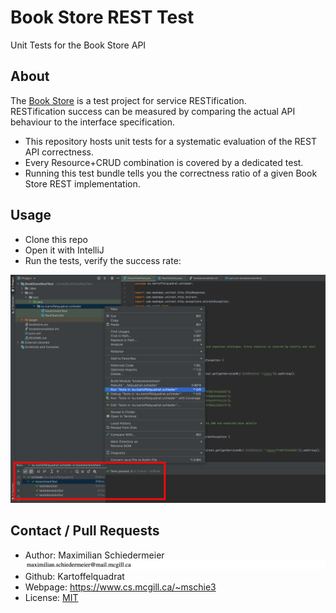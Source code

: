 # Book Store REST Test

Unit Tests for the Book Store API

## About

The [Book Store](https://github.com/kartoffelquadrat/BookStoreInternals) is a test project for service RESTification.  
RESTification success can be measured by comparing the actual API behaviour to the interface specification.

 * This repository hosts unit tests for a systematic evaluation of the REST API correctness.
 * Every Resource+CRUD combination is covered by a dedicated test.
 * Running this test bundle tells you the correctness ratio of a given Book Store REST implementation.

## Usage

 * Clone this repo
 * Open it with IntelliJ
 * Run the tests, verify the success rate:

![rate](markdown/rate.png)

## Contact / Pull Requests

 * Author: Maximilian Schiedermeier ![email](markdown/email.png)
 * Github: Kartoffelquadrat
 * Webpage: https://www.cs.mcgill.ca/~mschie3
 * License: [MIT](https://opensource.org/licenses/MIT)
